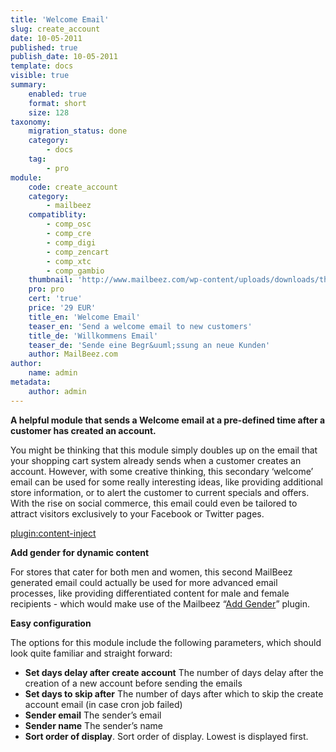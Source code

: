 ```yaml
---
title: 'Welcome Email'
slug: create_account
date: 10-05-2011
published: true
publish_date: 10-05-2011
template: docs
visible: true
summary:
    enabled: true
    format: short
    size: 128
taxonomy:
    migration_status: done
    category:
        - docs
    tag:
        - pro
module:
    code: create_account
    category:
        - mailbeez
    compatiblity:
        - comp_osc
        - comp_cre
        - comp_digi
        - comp_zencart
        - comp_xtc
        - comp_gambio
    thumbnail: 'http://www.mailbeez.com/wp-content/uploads/downloads/thumbnails/2011/05/icon_32.png'
    pro: pro
    cert: 'true'
    price: '29 EUR'
    title_en: 'Welcome Email'
    teaser_en: 'Send a welcome email to new customers'
    title_de: 'Willkommens Email'
    teaser_de: 'Sende eine Begr&uuml;ssung an neue Kunden'
    author: MailBeez.com
author:
    name: admin
metadata:
    author: admin
---
```


**A helpful module that sends a Welcome email at a pre-defined time after a customer has created an account.**

You might be thinking that this module simply doubles up on the email that your shopping cart system already sends when a customer creates an account. However, with some creative thinking, this secondary ‘welcome’ email can be used for some really interesting ideas, like providing additional store information, or to alert the customer to current specials and offers. With the rise on social commerce, this email could even be tailored to attract visitors exclusively to your Facebook or Twitter pages.

[plugin:content-inject](/content_blocks/pro_responsive_template)


**Add gender for dynamic content**

For stores that cater for both men and women, this second MailBeez generated email could actually be used for more advanced email processes, like providing differentiated content for male and female recipients - which would make use of the Mailbeez “[Add Gender](/documentation/filterbeez/filter_add_gender/ "Add Gender")” plugin.

**Easy configuration**

The options for this module include the following parameters, which should look quite familiar and straight forward:

- **Set days delay after create account** The number of days delay after the creation of a new account before sending the emails
- **Set days to skip after** The number of days after which to skip the create account email (in case cron job failed)
- **Sender email** The sender’s email
- **Sender name** The sender’s name
- **Sort order of display**. Sort order of display. Lowest is displayed first.
